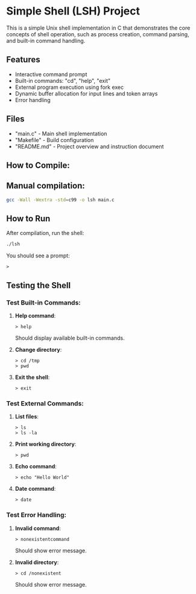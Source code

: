 # Simple Shell (LSH) Project

This is a simple Unix shell implementation in C that demonstrates the core concepts of shell operation, such as process creation, command parsing, and built-in command handling.

## Features

- Interactive command prompt
- Built-in commands: "cd", "help", "exit"
- External program execution using fork exec
- Dynamic buffer allocation for input lines and token arrays
- Error handling

## Files

- "main.c" - Main shell implementation
- "Makefile" - Build configuration
- "README.md" - Project overview and instruction document 

## How to Compile:

## Manual compilation:
```bash
gcc -Wall -Wextra -std=c99 -o lsh main.c
```

## How to Run
After compilation, run the shell:
```bash
./lsh
```

You should see a prompt:
```
> 
```

## Testing the Shell

### Test Built-in Commands:

1. **Help command**:
   ```
   > help
   ```
   Should display available built-in commands.

2. **Change directory**:
   ```
   > cd /tmp
   > pwd
   ```

3. **Exit the shell**:
   ```
   > exit
   ```

### Test External Commands:

1. **List files**:
   ```
   > ls
   > ls -la
   ```

2. **Print working directory**:
   ```
   > pwd
   ```

3. **Echo command**:
   ```
   > echo "Hello World"
   ```

4. **Date command**:
   ```
   > date
   ```

### Test Error Handling:

1. **Invalid command**:
   ```
   > nonexistentcommand
   ```
   Should show error message.

2. **Invalid directory**:
   ```
   > cd /nonexistent
   ```
   Should show error message.



